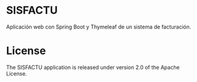 # SISFACTU
Aplicación web con Spring Boot y Thymeleaf 
de un sistema de facturación.

# License
The SISFACTU application is released under version 2.0 of the Apache License.

